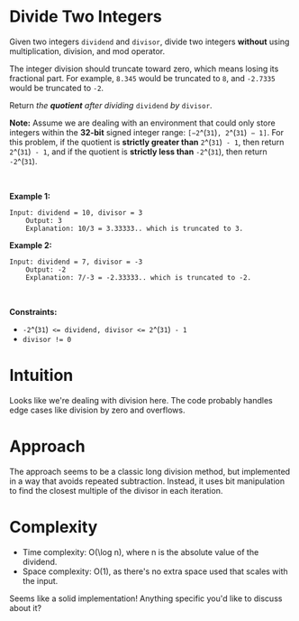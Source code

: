 # Divide Two Integers


Given two integers `dividend` and `divisor`, divide two integers
**without** using multiplication, division, and mod operator.

The integer division should truncate toward zero, which means losing its
fractional part. For example, `8.345` would be truncated to `8`, and
`-2.7335` would be truncated to `-2`.

Return *the **quotient** after dividing* `dividend` *by* `divisor`.

**Note:** Assume we are dealing with an environment that could only
store integers within the **32-bit** signed integer range:
`[−2`^(`31`)`, 2`^(`31`)` − 1]`. For this problem, if the quotient is
**strictly greater than** `2`^(`31`)` - 1`, then return
`2`^(`31`)` - 1`, and if the quotient is **strictly less than**
`-2`^(`31`), then return `-2`^(`31`).

 

**Example 1:**

    Input: dividend = 10, divisor = 3
        Output: 3
        Explanation: 10/3 = 3.33333.. which is truncated to 3.
        

**Example 2:**

    Input: dividend = 7, divisor = -3
        Output: -2
        Explanation: 7/-3 = -2.33333.. which is truncated to -2.
        

 

**Constraints:**

- `-2`^(`31`)` <= dividend, divisor <= 2`^(`31`)` - 1`
- `divisor != 0`


# Intuition
Looks like we're dealing with division here. The code probably handles edge cases like division by zero and overflows.

# Approach
The approach seems to be a classic long division method, but implemented in a way that avoids repeated subtraction. Instead, it uses bit manipulation to find the closest multiple of the divisor in each iteration.

# Complexity
- Time complexity: O(\log n), where n is the absolute value of the dividend.
- Space complexity: O(1), as there's no extra space used that scales with the input.

Seems like a solid implementation! Anything specific you'd like to discuss about it?
